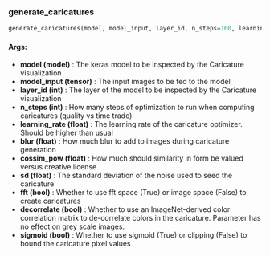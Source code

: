 

### generate_caricatures
```python
generate_caricatures(model, model_input, layer_id, n_steps=100, learning_rate=0.05, blur=1, cossim_pow=0.5, sd=0.01, fft=True, decorrelate=True, sigmoid=True)
```


#### Args:

* **model (model)** :  The keras model to be inspected by the Caricature visualization
* **model_input (tensor)** :  The input images to be fed to the model
* **layer_id (int)** :  The layer of the model to be inspected by the Caricature visualization
* **n_steps (int)** :  How many steps of optimization to run when computing caricatures (quality vs time trade)
* **learning_rate (float)** :  The learning rate of the caricature optimizer. Should be higher than usual
* **blur (float)** :  How much blur to add to images during caricature generation
* **cossim_pow (float)** :  How much should similarity in form be valued versus creative license
* **sd (float)** :  The standard deviation of the noise used to seed the caricature
* **fft (bool)** :  Whether to use fft space (True) or image space (False) to create caricatures
* **decorrelate (bool)** :  Whether to use an ImageNet-derived color correlation matrix to de-correlate                        colors in the caricature. Parameter has no effect on grey scale images.
* **sigmoid (bool)** :  Whether to use sigmoid (True) or clipping (False) to bound the caricature pixel values